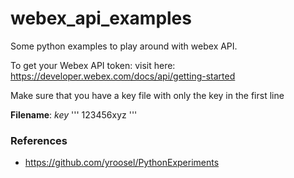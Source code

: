 # webex_api_examples
Some python examples to play around with webex API.

To get your Webex API token: visit here: https://developer.webex.com/docs/api/getting-started

Make sure that you have a key file with only the key in the first line    

__Filename__: *key*
'''
    123456xyz 
'''

### References 
* https://github.com/yroosel/PythonExperiments
